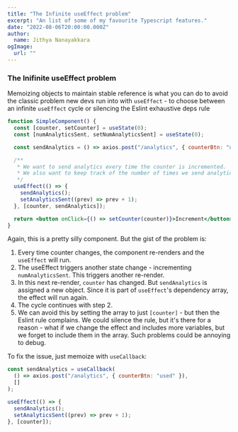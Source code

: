 ```yaml
---
title: "The Infinite useEffect problem"
excerpt: "An list of some of my favourite Typescript features."
date: "2022-08-06T20:00:00.000Z"
author:
  name: Jithya Nanayakkara
ogImage:
  url: ""
---
```


### The Inifinite useEffect problem

Memoizing objects to maintain stable reference is what you can do to avoid the classic problem new devs run into with `useEffect` - to choose
between an infinite `useEffect` cycle or silencing the Eslint exhaustive deps rule

```jsx
function SimpleComponent() {
  const [counter, setCounter] = useState(0);
  const [numAnalyticsSent, setNumAnalyticsSent] = useState(0);

  const sendAnalytics = () => axios.post("/analytics", { counterBtn: "used" });

  /**
   * We want to send analytics every time the counter is incremented.
   * We also want to keep track of the number of times we send analytics.
   */
  useEffect(() => {
    sendAnalytics();
    setAnalyticsSent((prev) => prev + 1);
  }, [counter, sendAnalytics]);

  return <button onClick={() => setCounter(counter)}>Increment</button>;
}
```

Again, this is a pretty silly component. But the gist of the problem is:

1. Every time counter changes, the component re-renders and the `useEffect` will run.
2. The useEffect triggers another state change - incrementing `numAnalyticsSent`. This triggers another re-render.
3. In this next re-render, `counter` has changed. But `sendAnalytics` is assigned a new object. Since it is part of `useEffect`'s dependency array, the effect will run again.
4. The cycle continues with step 2.
5. We can avoid this by setting the array to just `[counter]` - but then the Eslint rule complains. We could silence the rule, but it's there for a reason - what if we change the effect and includes more variables, but we forget to include them in the array. Such problems could be annoying to debug.

To fix the issue, just memoize with `useCallback`:

```jsx
const sendAnalytics = useCallback(
  () => axios.post("/analytics", { counterBtn: "used" }),
  []
);

useEffect(() => {
  sendAnalytics();
  setAnalyticsSent((prev) => prev + 1);
}, [counter]);
```
